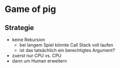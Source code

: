 # Game of pig

## Strategie

- keine Rekursion
    - bei langem Spiel könnte Call Stack voll laufen
    - ist das tatsächlich ein berechtigtes Argument?
- zuerst nur CPU vs. CPU
- dann um Human erweitern
